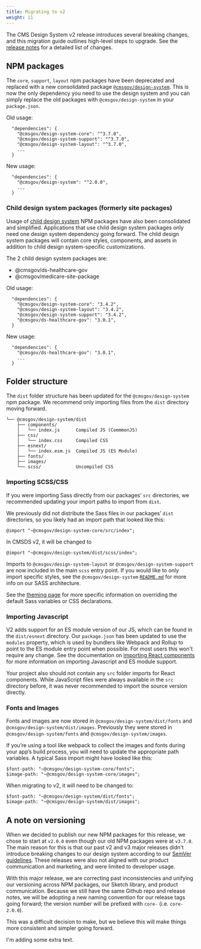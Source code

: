 ```yaml
---
title: Migrating to v2
weight: 11
---
```

The CMS Design System v2 release introduces several breaking changes, and this migration guide outlines high-level steps to upgrade. See the [release notes](https://github.com/CMSgov/design-system/releases/tag/core-2.0.0) for a detailed list of changes.

## NPM packages

The `core`, `support`, `layout` npm packages have been deprecated and replaced with a new consolidated package [`@cmsgov/design-system`](https://www.npmjs.com/package/@cmsgov/design-system). This is now the only dependency you need to use the design system and you can simply replace the old packages with `@cmsgov/design-system` in your `package.json`.

Old usage:

```
  "dependencies": {
    "@cmsgov/design-system-core": "^3.7.0",
    "@cmsgov/design-system-support": "^3.7.0",
    "@cmsgov/design-system-layout": "^3.7.0",
    ...
  }
```

New usage:

```
  "dependencies": {
    "@cmsgov/design-system": "^2.0.0",
    ...
  }
```

### Child design system packages (formerly site packages)

Usage of [child design system]({{root}}/startup/child-design-systems/) NPM packages have also been consolidated and simplified. Applications that use child design system packages only need one design system dependency going forward. The child design system packages will contain core styles, components, and assets in addition to child design system-specific customizations.

The 2 child design system packages are:

* @cmsgov/ds-healthcare-gov
* @cmsgov/medicare-site-package

Old usage:

```
  "dependencies": {
    "@cmsgov/design-system-core": "3.4.2",
    "@cmsgov/design-system-layout": "3.4.2",
    "@cmsgov/design-system-support": "3.4.2",
    "@cmsgov/ds-healthcare-gov": "3.0.1",
  }
```

New usage:

```
  "dependencies": {
    "@cmsgov/ds-healthcare-gov": "3.0.1",
    ...
  }
```

## Folder structure

The `dist` folder structure has been updated for the `@cmsgov/design-system` npm package. We recommend only importing files from the `dist` directory moving forward.

```
└── @cmsgov/design-system/dist
    ├── components/
    │   └── index.js      Compiled JS (CommmonJS)
    ├── css/
    │   └── index.css     Compiled CSS
    ├── esnext/
    │   └── index.esm.js  Compiled JS (ES Module)
    ├── fonts/
    ├── images/
    └── scss/             Uncompiled CSS
```

### Importing SCSS/CSS

If you were importing Sass directly from our packages’ `src` directories, we recommended updating your import paths to import from `dist`.

We previously did not distribute the Sass files in our packages’ `dist` directories, so you likely had an import path that looked like this:

```
@import "~@cmsgov/design-system-core/src/index";
```

In CMSDS v2, it will be changed to

```
@import "~@cmsgov/design-system/dist/scss/index";
```

Imports to `@cmsgov/design-system-layout` or `@cmsgov/design-system-support` are now included in the main `scss` entry point. If you would like to only import specific styles, see the `@cmsgov/design-system` [`README.md`](https://github.com/CMSgov/design-system/blob/master/packages/design-system/README.md#file-structure) for more info on our SASS architecture.

See the [theming page]({{root}}/startup/theming/) for more specific information on overriding the default Sass variables or CSS declarations.

### Importing Javascript

V2 adds support for an ES module version of our JS, which can be found in the `dist/esnext` directory. Our `package.json` has been updated to use the `modules` property, which is used by bundlers like Webpack and Rollup to point to the ES module entry point when possible. For most users this won't require any change. See the documentation on [importing React components]({{root}}/startup/components/#named-imports) for more information on importing Javascript and ES module support.

Your project also should not contain any `src` folder imports for React components. While JavaScript files were always available in the `src` directory before, it was never recommended to import the source version directly.

### Fonts and Images

Fonts and images are now stored in `@cmsgov/design-system/dist/fonts` and `@cmsgov/design-system/dist/images`. Previously they were stored in `@cmsgov/design-system/fonts` and `@cmsgov/design-system/images`.

If you’re using a tool like webpack to collect the images and fonts during your app’s build process, you will need to update the appropriate path variables. A typical Sass import might have looked like this:

```
$font-path: "~@cmsgov/design-system-core/fonts";
$image-path: "~@cmsgov/design-system-core/images";
```

When migrating to v2, it will need to be changed to:

```
$font-path: "~@cmsgov/design-system/dist/fonts";
$image-path: "~@cmsgov/design-system/dist/images";
```

## A note on versioning

When we decided to publish our new NPM packages for this release, we chose to start at `v2.0.0` even though our old NPM packages were at `v3.7.0`. The main reason for this is that our past v2 and v3 major releases didn't introduce breaking changes to our design system according to our [SemVer guidelines](https://github.com/CMSgov/design-system/blob/master/guides/RELEASE-PROCESS.md#versioning). These releases were also not aligned with our product communication and marketing, and were limited to developer usage.

With this major release, we are correcting past inconsistencies and unifying our versioning across NPM packages, our Sketch library, and product communication. Because we still have the same Github repo and release notes, we will be adopting a new naming convention for our release tags going forward; the version number will be prefixed with `core-` (i.e. `core-2.0.0`).

This was a difficult decision to make, but we believe this will make things more consistent and simpler going forward.

I'm adding some extra text.